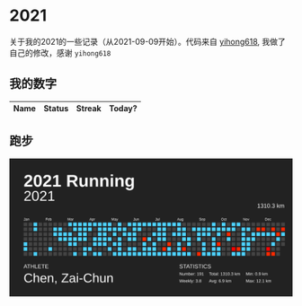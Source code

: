 # 2021
关于我的2021的一些记录（从2021-09-09开始）。代码来自 [yihong618](https://github.com/yihong0618/2021l), 我做了自己的修改，感谢 `yihong618`

## 我的数字

<!--START_SECTION:my_number-->
| Name | Status | Streak | Today? | 
 | ---- | ---- | ---- | ---- |
<!--END_SECTION:my_number-->

## 跑步

![](https://raw.githubusercontent.com/chenzaichun/running_page/gh-pages/static/assets/github_2021.svg)

